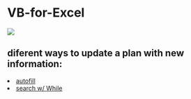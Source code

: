 # VB-for-Excel

<img src="https://user-images.githubusercontent.com/96118395/175587956-c25c09c3-8371-4b7a-b841-34106bb77b67.png">

<h2>diferent ways to update a plan with new information:</h2>

<li><a href="https://github.com/LpxsBr/VB-for-Excel/tree/main/atualiza%C3%A7ao-de-info">autofill</a></li>
<li><a href="https://github.com/LpxsBr/VB-for-Excel/tree/main/Consolidada%20Excel%20ECL">search w/ While</a></li>
